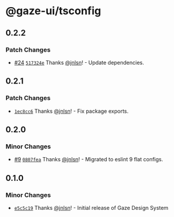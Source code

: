 # @gaze-ui/tsconfig

## 0.2.2

### Patch Changes

- [#24](https://github.com/studio-drishti/gaze/pull/24) [`517324e`](https://github.com/studio-drishti/gaze/commit/517324e784a4522feaa4d841ae2279d693dd4372) Thanks [@jnlsn](https://github.com/jnlsn)! - Update dependencies.

## 0.2.1

### Patch Changes

- [`1ec8cc6`](https://github.com/studio-drishti/gaze/commit/1ec8cc6f2ae7ae060f903ea6273b99406a59a504) Thanks [@jnlsn](https://github.com/jnlsn)! - Fix package exports.

## 0.2.0

### Minor Changes

- [#9](https://github.com/studio-drishti/gaze/pull/9) [`0807fea`](https://github.com/studio-drishti/gaze/commit/0807feafd03b0d6cdbd3a233cdd8a5e80deb1834) Thanks [@jnlsn](https://github.com/jnlsn)! - Migrated to eslint 9 flat configs.

## 0.1.0

### Minor Changes

- [`e5c5c19`](https://github.com/studio-drishti/gaze/commit/e5c5c19d7c04934a858701a79f8cca876dac91f4) Thanks [@jnlsn](https://github.com/jnlsn)! - Initial release of Gaze Design System

